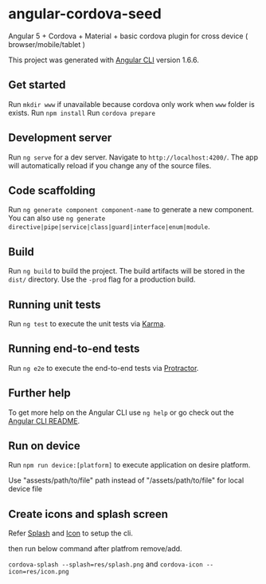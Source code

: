 # angular-cordova-seed
Angular 5 + Cordova + Material + basic cordova plugin for cross device ( browser/mobile/tablet )

This project was generated with [Angular CLI](https://github.com/angular/angular-cli) version 1.6.6.

## Get started

Run `mkdir www` if unavailable because cordova only work when `www` folder is exists.
Run `npm install`
Run `cordova prepare`

## Development server

Run `ng serve` for a dev server. Navigate to `http://localhost:4200/`. The app will automatically reload if you change any of the source files.

## Code scaffolding

Run `ng generate component component-name` to generate a new component. You can also use `ng generate directive|pipe|service|class|guard|interface|enum|module`.

## Build

Run `ng build` to build the project. The build artifacts will be stored in the `dist/` directory. Use the `-prod` flag for a production build.

## Running unit tests

Run `ng test` to execute the unit tests via [Karma](https://karma-runner.github.io).

## Running end-to-end tests

Run `ng e2e` to execute the end-to-end tests via [Protractor](http://www.protractortest.org/).

## Further help

To get more help on the Angular CLI use `ng help` or go check out the [Angular CLI README](https://github.com/angular/angular-cli/blob/master/README.md).

## Run on device

Run `npm run device:[platform]` to execute application on desire platform.

Use "assests/path/to/file" path instead of "/assets/path/to/file" for local device file

## Create icons and splash screen

Refer [Splash](https://www.npmjs.com/package/cordova-splash) and [Icon](https://www.npmjs.com/package/cordova-icon) to setup the cli.

then run below command after platfrom remove/add.

`cordova-splash --splash=res/splash.png` and `cordova-icon --icon=res/icon.png`